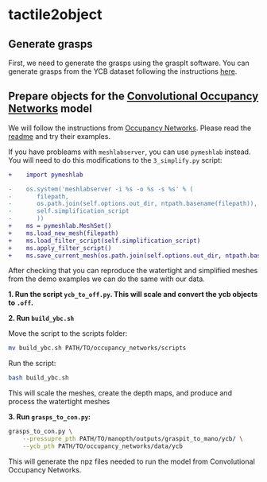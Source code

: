 # tactile2object


## Generate grasps
First, we need to generate the grasps using the graspIt software. You can generate grasps from the YCB dataset following the instructions [here](https://github.com/lucas-ventura/mano_grasp#generate-grasps-from-ybc-dataset).

## Prepare objects for the [Convolutional Occupancy Networks](https://github.com/autonomousvision/convolutional_occupancy_networks) model
We will follow the instructions from [Occupancy Networks](https://github.com/autonomousvision/occupancy_networks). Please read the [readme](https://github.com/autonomousvision/occupancy_networks/tree/master/external/mesh-fusion) and try their examples. 

If you have probleams with `meshlabserver`, you can use `pymeshlab` instead. You will need to do this modifications to the `3_simplify.py` script:
```diff
+    import pymeshlab
```
```diff
-    os.system('meshlabserver -i %s -o %s -s %s' % (
-       filepath,
-       os.path.join(self.options.out_dir, ntpath.basename(filepath)),
-       self.simplification_script
-       ))
+    ms = pymeshlab.MeshSet()
+    ms.load_new_mesh(filepath)
+    ms.load_filter_script(self.simplification_script)
+    ms.apply_filter_script()
+    ms.save_current_mesh(os.path.join(self.options.out_dir, ntpath.basename(filepath)))
```

After checking that you can reproduce the watertight and simplified meshes from the demo examples we can do the same with our data.


**1. Run the script `ycb_to_off.py`. This will scale and convert the ycb objects to `.off`.**

**2. Run ``build_ybc.sh``**

Move the script to the scripts folder:
```bash
mv build_ybc.sh PATH/TO/occupancy_networks/scripts
```

Run the script:
```bash
bash build_ybc.sh
```
This will scale the meshes, create the depth maps, and produce and process the watertight meshes


**3. Run ``grasps_to_con.py``:**
```bash
grasps_to_con.py \
    --pressupre_pth PATH/TO/manopth/outputs/graspit_to_mano/ycb/ \
    --ycb_pth PATH/TO/occupancy_networks/data/ycb
```
This will generate the npz files needed to run the model from Convolutional Occupancy Networks.